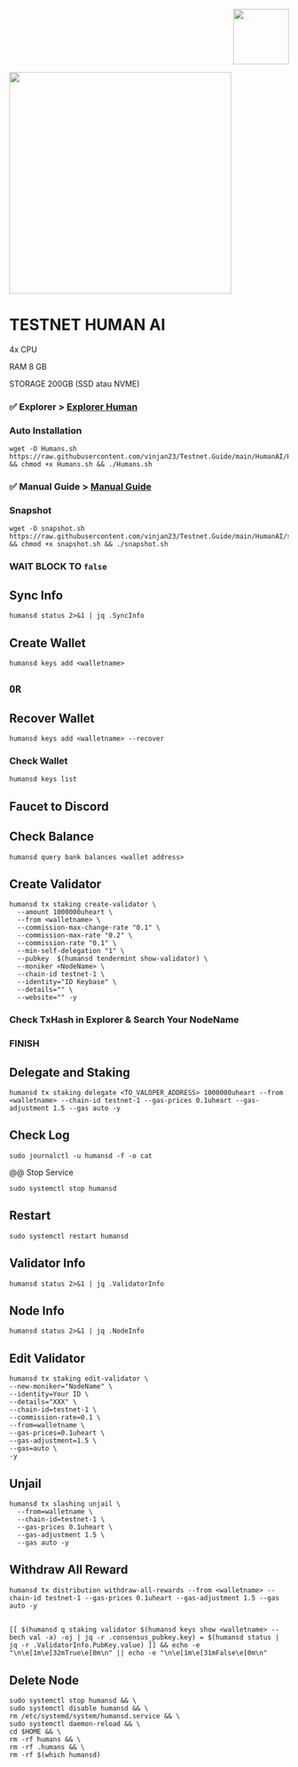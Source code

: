 <p align="right">
  <img height="100" height="auto" src="https://user-images.githubusercontent.com/108977419/207516348-c160303a-57b0-4149-8118-b0d7785dfde8.jpg">
</p>

<p align="centre">
  <img height="400" height="auto" src="https://user-images.githubusercontent.com/108977419/208288518-bfe8d618-acdd-42c5-9639-2a57e208b5b8.jpeg">
</p>



# TESTNET HUMAN AI

4x CPU

RAM 8 GB

STORAGE 200GB (SSD atau NVME)

### ✅️ Explorer > [Explorer Human](https://explorer.humans.zone/humans-testnet)

### Auto Installation

```
wget -O Humans.sh https://raw.githubusercontent.com/vinjan23/Testnet.Guide/main/HumanAI/Humans.sh && chmod +x Humans.sh && ./Humans.sh
```

### ✅️ Manual Guide > [Manual Guide](https://github.com/vinjan23/Testnet.Guide/blob/main/HumanAI/Manual/README.MD)

### Snapshot
```
wget -O snapshot.sh https://raw.githubusercontent.com/vinjan23/Testnet.Guide/main/HumanAI/snapshot.sh && chmod +x snapshot.sh && ./snapshot.sh
```

### WAIT BLOCK TO `false`

## Sync Info

```
humansd status 2>&1 | jq .SyncInfo
```

## Create Wallet

```
humansd keys add <walletname>
```

  ##  `OR`
    
## Recover Wallet

```
humansd keys add <walletname> --recover
```

### Check Wallet

```
humansd keys list
```

## Faucet to Discord

## Check Balance

```
humansd query bank balances <wallet address>
```

## Create Validator

```
humansd tx staking create-validator \
  --amount 1000000uheart \
  --from <walletname> \
  --commission-max-change-rate "0.1" \
  --commission-max-rate "0.2" \
  --commission-rate "0.1" \
  --min-self-delegation "1" \
  --pubkey  $(humansd tendermint show-validator) \
  --moniker <NodeName> \
  --chain-id testnet-1 \
  --identity="ID Keybase" \
  --details="" \
  --website="" -y
```

### Check TxHash in Explorer & Search Your NodeName

### FINISH


## Delegate and Staking 

```
humansd tx staking delegate <TO_VALOPER_ADDRESS> 1000000uheart --from <walletname> --chain-id testnet-1 --gas-prices 0.1uheart --gas-adjustment 1.5 --gas auto -y 
```

## Check Log

```
sudo journalctl -u humansd -f -o cat
```

@@ Stop Service
```
sudo systemctl stop humansd
```

## Restart 
```
sudo systemctl restart humansd
```

## Validator Info

```
humansd status 2>&1 | jq .ValidatorInfo
```

## Node Info

```
humansd status 2>&1 | jq .NodeInfo
```
## Edit Validator

```
humansd tx staking edit-validator \
--new-moniker="NodeName" \
--identity=Your ID \
--details="XXX" \
--chain-id=testnet-1 \
--commission-rate=0.1 \
--from=walletname \
--gas-prices=0.1uheart \
--gas-adjustment=1.5 \
--gas=auto \
-y 
```

## Unjail

```
humansd tx slashing unjail \
  --from=walletname \
  --chain-id=testnet-1 \
  --gas-prices 0.1uheart \
  --gas-adjustment 1.5 \
  --gas auto -y
```

## Withdraw All Reward

```
humansd tx distribution withdraw-all-rewards --from <walletname> --chain-id testnet-1 --gas-prices 0.1uheart --gas-adjustment 1.5 --gas auto -y 
```

##
```
[[ $(humansd q staking validator $(humansd keys show <walletname> --bech val -a) -oj | jq -r .consensus_pubkey.key) = $(humansd status | jq -r .ValidatorInfo.PubKey.value) ]] && echo -e "\n\e[1m\e[32mTrue\e[0m\n" || echo -e "\n\e[1m\e[31mFalse\e[0m\n"
```
## Delete Node

```
sudo systemctl stop humansd && \
sudo systemctl disable humansd && \
rm /etc/systemd/system/humansd.service && \
sudo systemctl daemon-reload && \
cd $HOME && \
rm -rf humans && \
rm -rf .humans && \
rm -rf $(which humansd)
```
